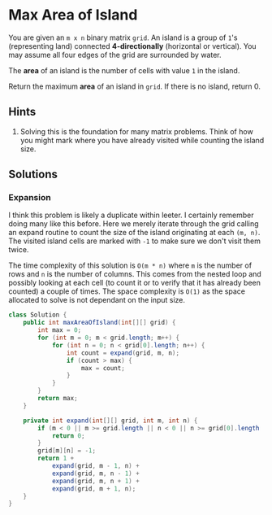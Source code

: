 # Max Area of Island

You are given an `m x n` binary matrix `grid`. An island is a group of `1`'s
(representing land) connected **4-directionally** (horizontal or vertical).
You may assume all four edges of the grid are surrounded by water.

The **area** of an island is the number of cells with value `1` in the island.

Return the maximum **area** of an island in `grid`. If there is no island,
return 0.

## Hints

1. Solving this is the foundation for many matrix problems. Think of how you
   might mark where you have already visited while counting the island size.

## Solutions

### Expansion

I think this problem is likely a duplicate within leeter. I certainly remember
doing many like this before. Here we merely iterate through the grid calling
an expand routine to count the size of the island originating at each
`(m, n)`. The visited island cells are marked with `-1` to make sure we don't
visit them twice.

The time complexity of this solution is `O(m * n)` where `m` is the number of
rows and `n` is the number of columns. This comes from the nested loop and
possibly looking at each cell (to count it or to verify that it has already
been counted) a couple of times. The space complexity is `O(1)` as the space
allocated to solve is not dependant on the input size.

```java
class Solution {
    public int maxAreaOfIsland(int[][] grid) {
        int max = 0;
        for (int m = 0; m < grid.length; m++) {
            for (int n = 0; n < grid[0].length; n++) {
                int count = expand(grid, m, n);
                if (count > max) {
                    max = count;
                }
            }
        }
        return max;
    }

    private int expand(int[][] grid, int m, int n) {
        if (m < 0 || m >= grid.length || n < 0 || n >= grid[0].length || grid[m][n] != 1) {
            return 0;
        }
        grid[m][n] = -1;
        return 1 +
            expand(grid, m - 1, n) +
            expand(grid, m, n - 1) +
            expand(grid, m, n + 1) +
            expand(grid, m + 1, n);
    }
}
```
